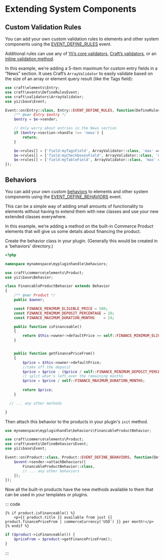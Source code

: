 # Extending System Components

## Custom Validation Rules

You can add your own custom validation rules to elements and other system components using the [EVENT_DEFINE_RULES](api:craft\base\Model#event-define-rules) event.

Additional rules can use any of [Yii’s core validators](https://www.yiiframework.com/doc/guide/2.0/en/tutorial-core-validators), [Craft’s validators](https://github.com/craftcms/cms/tree/develop/src/validators), or an [inline validation method](https://www.yiiframework.com/doc/guide/2.0/en/input-validation#inline-validators).

In this example, we’re adding a 5-item maximum for custom entry fields in a “News” section. It uses Craft’s `ArrayValidator` to easily validate based on the size of an array or element query result (like the Tags field):

```php
use craft\elements\Entry;
use craft\events\DefineRulesEvent;
use craft\validators\ArrayValidator;
use yii\base\Event;

Event::on(Entry::class, Entry::EVENT_DEFINE_RULES, function(DefineRulesEvent $e) {
    /** @var Entry $entry */
    $entry = $e->sender;

    // Only worry about entries in the News section
    if ($entry->section->handle !== 'news') {
        return;
    }

    $e->rules[] = ['field:myTagsField', ArrayValidator::class, 'max' => 5, 'on' => Entry::SCENARIO_LIVE];
    $e->rules[] = ['field:myCheckboxesField', ArrayValidator::class, 'max' => 5, 'on' => Entry::SCENARIO_LIVE];
    $e->rules[] = ['field:myTableField', ArrayValidator::class, 'max' => 5, 'on' => Entry::SCENARIO_LIVE];
});
```


## Behaviors

You can add your own custom [behaviors](https://www.yiiframework.com/doc/guide/2.0/en/concept-behaviors) to elements and other system components using the [EVENT_DEFINE_BEHAVIORS](api:craft\base\Model#event-define-behaviors) event.

This can be a simple way of adding small amounts of functionality to elements without having to extend them with new classes and use your new extended classes everywhere.

In this example, we’re adding a method on the built-in Commerce Product elements that will give us some details about financing the product.

Create the behavior class in your plugin. (Generally this would be created in a 'behaviors' directory.)

```php
<?php

namespace mynamespace\mypluginhandle\behaviors;

use craft\commerce\elements\Product;
use yii\base\Behavior;

class FinancableProductBehavior extends Behavior
{
    /** @var Product */
    public $owner;

    const FINANCE_MINIMUM_ELIGIBLE_PRICE = 500;
    const FINANCE_MINIMUM_DEPOSIT_PERCENTAGE = 10;
    const FINANCE_MAXIMUM_DURATION_MONTHS    = 24;

    public function isFinanceable()
    {
        return $this->owner->defaultPrice >= self::FINANCE_MINIMUM_ELIGIBLE_PRICE;
    }


    public function getFinancePriceFrom()
    {
        $price = $this->owner->defaultPrice;
        //take off the deposit
        $price = $price - ($price / self::FINANCE_MINIMUM_DEPOSIT_PERCENTAGE);
        // split what's left over the remaining months
        $price = $price / self::FINANCE_MAXIMUM_DURATION_MONTHS;
    
        return $price;
    }

  // ... any other methods

}

```

Then attach this behavior to the products in your plugin's `init` method.

```php
use mynamespace\mypluginhandle\behaviors\FinancableProductBehavior;

use craft\commerce\elements\Product;
use craft\events\DefineBehaviorsEvent;
use yii\base\Event;

Event::on(Product::class, Product::EVENT_DEFINE_BEHAVIORS, function(DefineBehaviorsEvent $event) {
    $event->sender->attachBehaviors([
        FinancableProductBehavior::class,
        // ... any other behaviors
    ]);
});
```

Now all the built-in products have the new methods available to them that can be used in your templates or plugins.

::: code
```twig
{% if product.isFinanceable() %}
    <p>{{ product.title }} available from just {{ product.financePriceFrom | commerceCurrency('USD') }} per month!</p>
{% endif %}
```

```php
if ($product->isFinanceable()) {
    $priceFrom = $product->getFinancePriceFrom();
}
```
:::
